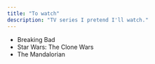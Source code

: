 ```yaml
---
title: "To watch"
description: "TV series I pretend I'll watch."
---
```


* Breaking Bad
* Star Wars: The Clone Wars
* The Mandalorian
